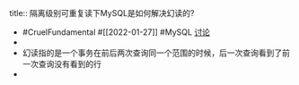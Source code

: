 title:: 隔离级别可重复读下MySQL是如何解决幻读的?

- #CruelFundamental #[[2022-01-27]] #MySQL [讨论](https://github.com/Monsooooon/CruelFundamental/tree/main/homework/202201/27)
-
- 幻读指的是一个事务在前后两次查询同一个范围的时候，后一次查询看到了前一次查询没有看到的行
-